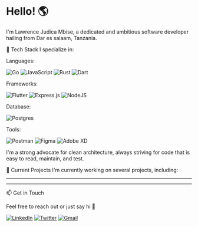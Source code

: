 # Hello! :earth_americas:

I'm Lawrence Judica Mbise, a dedicated and ambitious software developer hailing from Dar es salaam, Tanzania.

:wrench: Tech Stack
I specialize in:

Languages:

![Go](https://img.shields.io/badge/go-%2300ADD8.svg?style=for-the-badge&logo=go&logoColor=white)
![JavaScript](https://img.shields.io/badge/javascript-%23323330.svg?style=for-the-badge&logo=javascript&logoColor=%23F7DF1E)
![Rust](https://img.shields.io/badge/rust-%23000000.svg?style=for-the-badge&logo=rust&logoColor=white)
![Dart](https://img.shields.io/badge/dart-%230175C2.svg?style=for-the-badge&logo=dart&logoColor=white)

Frameworks:

![Flutter](https://img.shields.io/badge/Flutter-%2302569B.svg?style=for-the-badge&logo=Flutter&logoColor=white)
![Express.js](https://img.shields.io/badge/express.js-%23404d59.svg?style=for-the-badge&logo=express&logoColor=%2361DAFB)
![NodeJS](https://img.shields.io/badge/node.js-6DA55F?style=for-the-badge&logo=node.js&logoColor=white)

Database:

![Postgres](https://img.shields.io/badge/postgres-%23316192.svg?style=for-the-badge&logo=postgresql&logoColor=white)

Tools:

![Postman](https://img.shields.io/badge/Postman-FF6C37?style=for-the-badge&logo=postman&logoColor=white)
![Figma](https://img.shields.io/badge/figma-%23F24E1E.svg?style=for-the-badge&logo=figma&logoColor=white)
![Adobe XD](https://img.shields.io/badge/Adobe%20XD-470137?style=for-the-badge&logo=Adobe%20XD&logoColor=#FF61F6)

I'm a strong advocate for clean architecture, always striving for code that is easy to read, maintain, and test.

:rocket: Current Projects
I'm currently working on several projects, including:

****
******

:mailbox: Get in Touch

Feel free to reach out or just say hi :wave:

[![LinkedIn](https://img.shields.io/badge/linkedin-%230077B5.svg?style=for-the-badge&logo=linkedin&logoColor=white)](https://www.linkedin.com/in/lawrence-judica-mbise-75261a141/)
[![Twitter](https://img.shields.io/badge/Twitter-%231DA1F2.svg?style=for-the-badge&logo=Twitter&logoColor=white)](https://twitter.com/lawrencejudica)
[![Gmail](https://img.shields.io/badge/Gmail-D14836?style=for-the-badge&logo=gmail&logoColor=white)](mailto:lawrencejudica@gmail.com)
